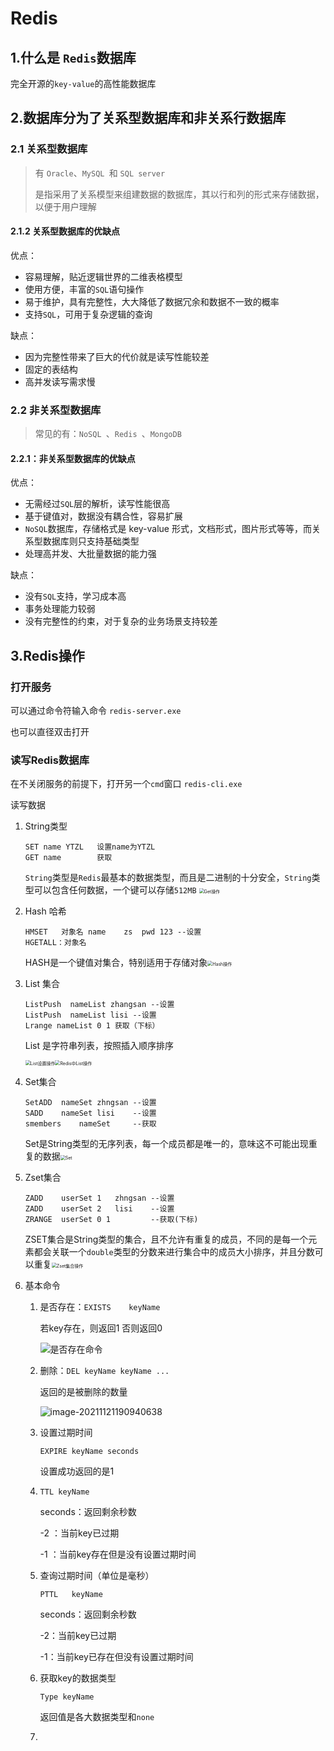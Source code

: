 # Redis

## 1.什么是 `Redis`数据库

完全开源的`key-value`的高性能数据库

## 2.数据库分为了关系型数据库和非关系行数据库

### 2.1 关系型数据库

>   有 `Oracle`、`MySQL `和 `SQL server`
>
>   是指采用了关系模型来组建数据的数据库，其以行和列的形式来存储数据，以便于用户理解

#### 2.1.2 关系型数据库的优缺点

优点：

-   容易理解，贴近逻辑世界的二维表格模型
-   使用方便，丰富的`SQL`语句操作
-   易于维护，具有完整性，大大降低了数据冗余和数据不一致的概率
-   支持`SQL`，可用于复杂逻辑的查询

缺点：

-   因为完整性带来了巨大的代价就是读写性能较差
-   固定的表结构
-   高并发读写需求慢

### 2.2 非关系型数据库

>   常见的有：`NoSQL `、`Redis `、`MongoDB`

#### 2.2.1：非关系型数据库的优缺点

优点：

-   无需经过`SQL`层的解析，读写性能很高
-   基于键值对，数据没有耦合性，容易扩展
-   `NoSQL`数据库，存储格式是 key-value 形式，文档形式，图片形式等等，而关系型数据库则只支持基础类型
-   处理高并发、大批量数据的能力强

缺点：

-   没有`SQL`支持，学习成本高
-   事务处理能力较弱
-   没有完整性的约束，对于复杂的业务场景支持较差

## 3.Redis操作

### 打开服务

可以通过命令符输入命令 `redis-server.exe`

也可以直径双击打开

### 读写Redis数据库

在不关闭服务的前提下，打开另一个`cmd`窗口 `redis-cli.exe`

读写数据

1.  String类型

    ```
    SET name YTZL 	设置name为YTZL
    GET name 		获取
    ```

    `String`类型是`Redis`最基本的数据类型，而且是二进制的十分安全，`String`类型可以包含任何数据，一个键可以存储`512MB`
    <img src="https://gitee.com/yubaicai/blog-image/raw/master/images/QQ%E5%9B%BE%E7%89%8720211121095230.png" alt="Get操作" style="zoom:50%;" />

1.  Hash 哈希

    ```
    HMSET	对象名	name	zs	pwd	123	--设置
    HGETALL：对象名	
    ```

    HASH是一个键值对集合，特别适用于存储对象<img src="https://gitee.com/yubaicai/blog-image/raw/master/images/QQ%E5%9B%BE%E7%89%8720211121095235.png" alt="Hash操作" style="zoom:50%;" />

1.  List 集合

    ``` 
    ListPush  nameList zhangsan	--设置
    ListPush  nameList lisi	--设置
    Lrange nameList 0 1 获取（下标）
    ```

    List 是字符串列表，按照插入顺序排序

    <img src="https://gitee.com/yubaicai/blog-image/raw/master/images/QQ%E5%9B%BE%E7%89%8720211121095240.png" alt="List设置操作" style="zoom:50%;" /><img src="https://gitee.com/yubaicai/blog-image/raw/master/images/QQ%E5%9B%BE%E7%89%8720211121094806.jpg" alt="Redis中List操作" style="zoom: 50%;" />

1.  Set集合

    ```
    SetADD	nameSet	zhngsan --设置
    SADD	nameSet	lisi	--设置
    smembers	nameSet 	--获取
    ```

    Set是String类型的无序列表，每一个成员都是唯一的，意味这不可能出现重复的数据<img src="https://gitee.com/yubaicai/blog-image/raw/master/images/Set.png" alt="Set" style="zoom:50%;" />

1.  Zset集合

    ```
    ZADD	userSet	1	zhngsan	--设置
    ZADD	userSet 2	lisi	--设置
    ZRANGE	userSet	0 1 		--获取(下标)
    ```

    ZSET集合是String类型的集合，且不允许有重复的成员，不同的是每一个元素都会关联一个`double`类型的分数来进行集合中的成员大小排序，并且分数可以重复<img src="https://gitee.com/yubaicai/blog-image/raw/master/images/Zset%E9%9B%86%E5%90%88%E6%93%8D%E4%BD%9C.png" alt="Zset集合操作" style="zoom:50%;" />

1.  基本命令

    1.  是否存在：`EXISTS	keyName`

        若key存在，则返回1 否则返回0

        ![是否存在命令](https://gitee.com/yubaicai/blog-image/raw/master/images/202111211908758.png)

    1.  删除：`DEL keyName keyName ...`

        返回的是被删除的数量

        ![image-20211121190940638](https://gitee.com/yubaicai/blog-image/raw/master/images/202111211909662.png)

    1.  设置过期时间

        `EXPIRE keyName seconds`

        设置成功返回的是1

    1.  `TTL keyName `

        seconds：返回剩余秒数

        -2	：当前key已过期

        -1	：当前key存在但是没有设置过期时间

    1.  查询过期时间（单位是毫秒）

        `PTTL	keyName`

        seconds：返回剩余秒数

        -2：当前key已过期

        -1：当前key已存在但没有设置过期时间

    1.  获取key的数据类型

        `Type keyName`

        返回值是各大数据类型和`none`

    1.  



